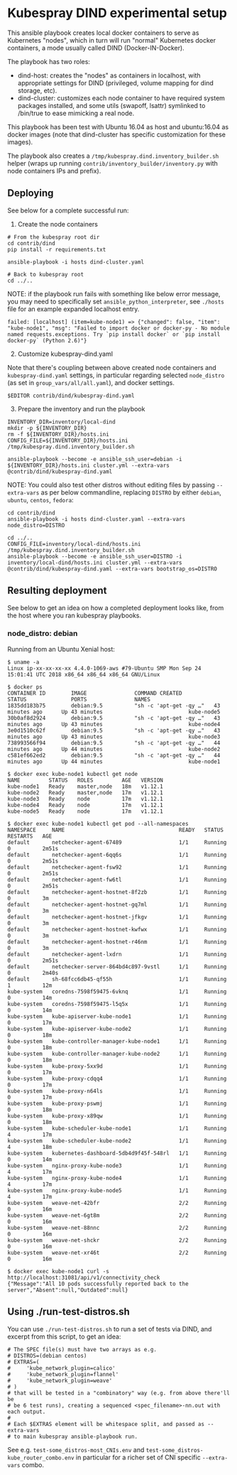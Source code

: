 # Kubespray DIND experimental setup

This ansible playbook creates local docker containers
to serve as Kubernetes "nodes", which in turn will run
"normal" Kubernetes docker containers, a mode usually
called DIND (Docker-IN-Docker).

The playbook has two roles:
- dind-host: creates the "nodes" as containers in localhost, with
  appropriate settings for DIND (privileged, volume mapping for dind
  storage, etc).
- dind-cluster: customizes each node container to have required
  system packages installed, and some utils (swapoff, lsattr)
  symlinked to /bin/true to ease mimicking a real node.

This playbook has been test with Ubuntu 16.04 as host and ubuntu:16.04
as docker images (note that dind-cluster has specific customization
for these images).

The playbook also creates a `/tmp/kubespray.dind.inventory_builder.sh`
helper (wraps up running `contrib/inventory_builder/inventory.py` with
node containers IPs and prefix).

## Deploying

See below for a complete successful run:

1. Create the node containers

~~~~
# From the kubespray root dir
cd contrib/dind
pip install -r requirements.txt

ansible-playbook -i hosts dind-cluster.yaml

# Back to kubespray root
cd ../..
~~~~

NOTE: if the playbook run fails with something like below error
message, you may need to specifically set `ansible_python_interpreter`,
see `./hosts` file for an example expanded localhost entry.

~~~
failed: [localhost] (item=kube-node1) => {"changed": false, "item": "kube-node1", "msg": "Failed to import docker or docker-py - No module named requests.exceptions. Try `pip install docker` or `pip install docker-py` (Python 2.6)"}
~~~

2. Customize kubespray-dind.yaml

Note that there's coupling between above created node containers
and `kubespray-dind.yaml` settings, in particular regarding selected `node_distro`
(as set in `group_vars/all/all.yaml`), and docker settings.

~~~
$EDITOR contrib/dind/kubespray-dind.yaml
~~~

3. Prepare the inventory and run the playbook

~~~
INVENTORY_DIR=inventory/local-dind
mkdir -p ${INVENTORY_DIR}
rm -f ${INVENTORY_DIR}/hosts.ini
CONFIG_FILE=${INVENTORY_DIR}/hosts.ini /tmp/kubespray.dind.inventory_builder.sh

ansible-playbook --become -e ansible_ssh_user=debian -i ${INVENTORY_DIR}/hosts.ini cluster.yml --extra-vars @contrib/dind/kubespray-dind.yaml
~~~

NOTE: You could also test other distros without editing files by
passing `--extra-vars` as per below commandline,
replacing `DISTRO` by either `debian`, `ubuntu`, `centos`, `fedora`:

~~~
cd contrib/dind
ansible-playbook -i hosts dind-cluster.yaml --extra-vars node_distro=DISTRO

cd ../..
CONFIG_FILE=inventory/local-dind/hosts.ini /tmp/kubespray.dind.inventory_builder.sh
ansible-playbook --become -e ansible_ssh_user=DISTRO -i inventory/local-dind/hosts.ini cluster.yml --extra-vars @contrib/dind/kubespray-dind.yaml --extra-vars bootstrap_os=DISTRO
~~~

## Resulting deployment

See below to get an idea on how a completed deployment looks like,
from the host where you ran kubespray playbooks.

### node_distro: debian

Running from an Ubuntu Xenial host:

~~~
$ uname -a
Linux ip-xx-xx-xx-xx 4.4.0-1069-aws #79-Ubuntu SMP Mon Sep 24
15:01:41 UTC 2018 x86_64 x86_64 x86_64 GNU/Linux

$ docker ps
CONTAINER ID        IMAGE               COMMAND CREATED             STATUS              PORTS               NAMES
1835dd183b75        debian:9.5          "sh -c 'apt-get -qy …"   43 minutes ago      Up 43 minutes                           kube-node5
30b0af8d2924        debian:9.5          "sh -c 'apt-get -qy …"   43 minutes ago      Up 43 minutes                           kube-node4
3e0d1510c62f        debian:9.5          "sh -c 'apt-get -qy …"   43 minutes ago      Up 43 minutes                           kube-node3
738993566f94        debian:9.5          "sh -c 'apt-get -qy …"   44 minutes ago      Up 44 minutes                           kube-node2
c581ef662ed2        debian:9.5          "sh -c 'apt-get -qy …"   44 minutes ago      Up 44 minutes                           kube-node1

$ docker exec kube-node1 kubectl get node
NAME         STATUS   ROLES         AGE   VERSION
kube-node1   Ready    master,node   18m   v1.12.1
kube-node2   Ready    master,node   17m   v1.12.1
kube-node3   Ready    node          17m   v1.12.1
kube-node4   Ready    node          17m   v1.12.1
kube-node5   Ready    node          17m   v1.12.1

$ docker exec kube-node1 kubectl get pod --all-namespaces
NAMESPACE     NAME                                    READY   STATUS    RESTARTS   AGE
default       netchecker-agent-67489                  1/1     Running   0          2m51s
default       netchecker-agent-6qq6s                  1/1     Running   0          2m51s
default       netchecker-agent-fsw92                  1/1     Running   0          2m51s
default       netchecker-agent-fw6tl                  1/1     Running   0          2m51s
default       netchecker-agent-hostnet-8f2zb          1/1     Running   0          3m
default       netchecker-agent-hostnet-gq7ml          1/1     Running   0          3m
default       netchecker-agent-hostnet-jfkgv          1/1     Running   0          3m
default       netchecker-agent-hostnet-kwfwx          1/1     Running   0          3m
default       netchecker-agent-hostnet-r46nm          1/1     Running   0          3m
default       netchecker-agent-lxdrn                  1/1     Running   0          2m51s
default       netchecker-server-864bd4c897-9vstl      1/1     Running   0          2m40s
default       sh-68fcc6db45-qf55h                     1/1     Running   1          12m
kube-system   coredns-7598f59475-6vknq                1/1     Running   0          14m
kube-system   coredns-7598f59475-l5q5x                1/1     Running   0          14m
kube-system   kube-apiserver-kube-node1               1/1     Running   0          17m
kube-system   kube-apiserver-kube-node2               1/1     Running   0          18m
kube-system   kube-controller-manager-kube-node1      1/1     Running   0          18m
kube-system   kube-controller-manager-kube-node2      1/1     Running   0          18m
kube-system   kube-proxy-5xx9d                        1/1     Running   0          17m
kube-system   kube-proxy-cdqq4                        1/1     Running   0          17m
kube-system   kube-proxy-n64ls                        1/1     Running   0          17m
kube-system   kube-proxy-pswmj                        1/1     Running   0          18m
kube-system   kube-proxy-x89qw                        1/1     Running   0          18m
kube-system   kube-scheduler-kube-node1               1/1     Running   4          17m
kube-system   kube-scheduler-kube-node2               1/1     Running   4          18m
kube-system   kubernetes-dashboard-5db4d9f45f-548rl   1/1     Running   0          14m
kube-system   nginx-proxy-kube-node3                  1/1     Running   4          17m
kube-system   nginx-proxy-kube-node4                  1/1     Running   4          17m
kube-system   nginx-proxy-kube-node5                  1/1     Running   4          17m
kube-system   weave-net-42bfr                         2/2     Running   0          16m
kube-system   weave-net-6gt8m                         2/2     Running   0          16m
kube-system   weave-net-88nnc                         2/2     Running   0          16m
kube-system   weave-net-shckr                         2/2     Running   0          16m
kube-system   weave-net-xr46t                         2/2     Running   0          16m

$ docker exec kube-node1 curl -s http://localhost:31081/api/v1/connectivity_check
{"Message":"All 10 pods successfully reported back to the server","Absent":null,"Outdated":null}
~~~

## Using ./run-test-distros.sh

You can use `./run-test-distros.sh` to run a set of tests via DIND,
and excerpt from this script, to get an idea:

~~~
# The SPEC file(s) must have two arrays as e.g.
# DISTROS=(debian centos)
# EXTRAS=(
#     'kube_network_plugin=calico'
#     'kube_network_plugin=flannel'
#     'kube_network_plugin=weave'
# )
# that will be tested in a "combinatory" way (e.g. from above there'll be
# be 6 test runs), creating a sequenced <spec_filename>-nn.out with each output.
#
# Each $EXTRAS element will be whitespace split, and passed as --extra-vars
# to main kubespray ansible-playbook run.
~~~

See e.g. `test-some_distros-most_CNIs.env` and
`test-some_distros-kube_router_combo.env` in particular for a richer
set of CNI specific `--extra-vars` combo.
